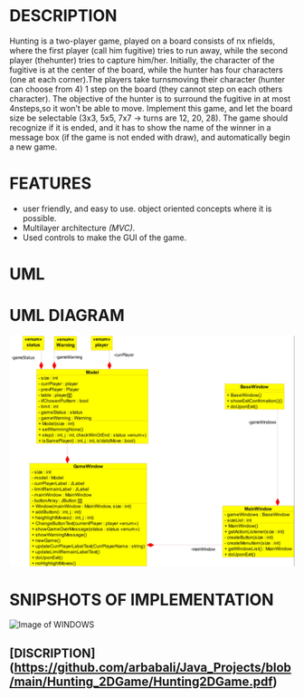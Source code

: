 # DESCRIPTION 
Hunting is a two-player game, played on a board consists  of nx nfields, where the first  player (call him fugitive) tries to run away, 
while the second player (thehunter) tries to capture him/her. Initially, the character of the fugitive is at the center of the board,
while the hunter has four characters (one at each corner).The players take turnsmoving their character (hunter can choose from 4) 
1 step on the board (they cannot step on each others character). 
The objective of the hunter is to surround the fugitive in at most 4nsteps,so it won’t be able to move.
Implement this game, and let the board size be selectable (3x3, 5x5, 7x7 → turns are 12, 20, 28). The game should recognize
if it is ended, and it has to show the name of the winner in a message box (if the game is not ended with draw), and automatically begin a new game.

# FEATURES 
* user friendly, and easy to use. object oriented concepts where  it is possible. 
* Multilayer architecture *(MVC)*.
* Used controls to make the GUI of the game.

# UML 

# UML DIAGRAM
![Image of UML](https://raw.githubusercontent.com/arbabali/Java_Projects/main/Hunting_2DGame/class%20diagram.jpeg)

# SNIPSHOTS OF IMPLEMENTATION 

![Image of WINDOWS](blob:null/a12ed7cd-d623-4f76-8840-f1ab5ee2f919)


## [DISCRIPTION] (https://github.com/arbabali/Java_Projects/blob/main/Hunting_2DGame/Hunting2DGame.pdf)

